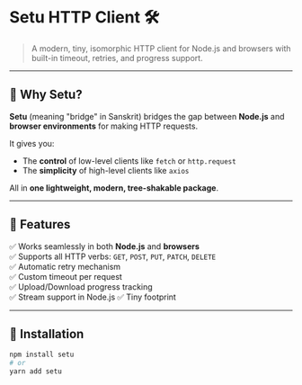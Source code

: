 # Setu HTTP Client 🛠️

> A modern, tiny, isomorphic HTTP client for Node.js and browsers with built-in timeout, retries, and progress support.

---

## 🚀 Why Setu?

**Setu** (meaning "bridge" in Sanskrit) bridges the gap between **Node.js** and **browser environments** for making HTTP requests.

It gives you:

- The **control** of low-level clients like `fetch` or `http.request`
- The **simplicity** of high-level clients like `axios`

All in **one lightweight, modern, tree-shakable package**.

---

## 📁 Features

✅ Works seamlessly in both **Node.js** and **browsers**  
✅ Supports all HTTP verbs: `GET`, `POST`, `PUT`, `PATCH`, `DELETE`  
✅ Automatic retry mechanism  
✅ Custom timeout per request  
✅ Upload/Download progress tracking  
✅ Stream support in Node.js 
✅ Tiny footprint

---

## 📂 Installation

```bash
npm install setu
# or
yarn add setu
